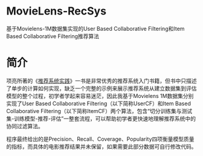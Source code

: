 # MovieLens-RecSys
基于Movielens-1M数据集实现的User Based Collaborative Filtering和Item Based Collaborative Filtering推荐算法

# 简介
项亮所著的《[推荐系统实践](https://book.douban.com/subject/10769749/)》一书是非常优秀的推荐系统入门书籍，但书中只描述了单步的计算如何实现，缺乏一个完整的示例来展示推荐系统从建立数据集到评估模型的整个过程，初学者学起来容易迷茫，因此我基于Movielens 1M数据集分别实现了User Based Collaborative Filtering（以下简称UserCF）和Item Based Collaborative Filtering（以下简称ItemCF）两个算法，包含“切分训练集与测试集-训练模型-推荐-评估”一整套流程，可以帮助初学者更快速地理解推荐系统中的协同过滤算法。

程序最终给出的是Precision、Recall、Coverage、Popularity四项衡量模型质量的指标，而具体的电影推荐结果并未保留，如果需要此部分数据可自行修改代码。
